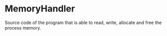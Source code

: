 # MemoryHandler
Source code of the program that is able to read, write, allocate and free the process memory.
